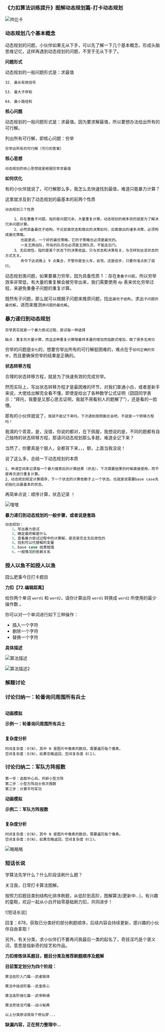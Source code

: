 ### 《力扣算法训练提升》图解动态规划篇-打卡动态规划

![帅比卡](C:\Users\tao\Desktop\daily-notes\《力扣算法训练提升》\《力扣算法训练提升》动态规划篇\1-动态规划\帅比卡.jpg)

### 动态规划几个基本概念

动态规划的问题，小伙伴如果无从下手，可以先了解一下几个基本概念，形成头脑思维记忆，这样再遇到动态规划的问题，不至于无从下手了。

**问题形式**

动态规划的一般问题形式是：求最值

```
32. 最长有效括号

53. 最大子序和

64. 最小路径和
```

**核心问题**

动态规划的一般问题形式是：求最值。因为要求解最值，所以要想办法给出所有的可行解。

列出所有可行解，即核心问题：穷举

```
穷举出所有的可行解（可行的答案）
```

**核心思想**

```
动态规划的核心思想就是根据穷举求最值
```

**如何优化**

有的小伙伴就说了，可行解那么多，我怎么去快速找到最值，难道只能暴力计算？

这里就涉及到了动态规划的最基本的前两个性质

```
动态规划三个性质

    1、存在重叠子问题。指的是问题冗余，大量重复计算。动态规划的根本目的就是为了解决冗余问题计算。
    2、必然具备最优子结构。不论前面状态和做出的决策如何，后面做出的诸多决策，必须构成最优策略。
       也就是说，一个好的最优策略，它的子策略也必须是最优的。
       一支王牌战队，所有的队员也必须是王牌队员，不能走后门。
    3、无后效性。指的是某个状态下的决策收益，只与状态和决策有关，与怎样到达该状态的方式无关。
       命令下达说晚上 9 点集合，不管你是坐火车，自驾，还是徒步，只要你准点到了就行。
```

动态规划类问题，如果要暴力穷举，因为具备性质 1 ：存在`重叠子问题`，所以穷举效率非常低，有大量的重复解会被穷举出来，我们需要使用 `dp` 表来优化穷举过程，来避免重叠子问题的重复计算。

既然有子问题，那么就可以根据子问题来推原问题，找出`最优子结构`，求出`子问题的最优解`，进而来推测`原问题的最优解`。

### 暴力递归到动态规划

```undefined
穷举其实就是一个暴力尝试过程，尝试每一种选择

缺点：重复的大量计算，而且这种重复计算随着样本量的增加而指数式增加，做了很多无用功
```

穷举的问题是`变化`的，想要穷举出所有的可行解挺困难的，难点在于`如何正确的穷举`，而且要确保穷举的结果是正确的。

**状态转移方程**

合理的状态转移方程，就是为了快速有效的完成穷举。

然而实际上，写出状态转移方程才是最困难的环节，对我们普通小白，或者是新手来说，大佬给出解完全看不懂，即使是给出了各种数学公式证明（囧囧同学表示：“拜托，我要是又那心思去证明，我就不用看别人的题解了”），还是看的一脸懵。

那有的小伙伴就说了，`我就不能记下来吗，下次遇到我照搬总会吧，不就是一个转移方程吗！`

我滴的个乖乖，是，没错，你说的都对，在下佩服，我想说的是，不同的题都有自己独特的状态转移方程，那请问动态规划那么多题，难道全记下来？

当然了，你要真是个狠人，全都背下来，，，额，上面当我没说！

说了这么多，总结一下动态规划的本质

```
1、申请空间来记录每一个暴力搜索后的计算结果（状态），下次需要结果的时候直接使用，而不是再次进行重复计算。
2、动态规划规定计算顺序，下一个状态的计算依赖于上一个状态。也就是说需要base case先初始化出最基本的状态。
```



再简单点说：顺序计算，状态记录 ！



![嘿嘿](C:\Users\tao\Desktop\daily-notes\《力扣算法训练提升》\《力扣算法训练提升》动态规划篇\1-动态规划\嘿嘿.gif)

**暴力递归到动态规划的一般步骤，或者说是套路**

```csharp
动态规划：
   1、写出暴力尝试
   2、确定最终解是什么
   3、查看暴力尝试过程中的计算解，是否是完全无后效性的
   4、找到可以代替解的变量
   5、base case 给表赋值
   6、一般情况的依赖关系
```

### 授人以鱼不如授人以渔



囧么肥事今日打卡题目

**力扣【72.编辑距离】**

给你两个单词  `word1`  和 `word2`，请你计算出将 `word1` 转换成 `word2` 所使用的最少操作数 。

你可以对一个单词进行如下三种操作：

- 插入一个字符
- 删除一个字符
- 替换一个字符



**具体描述**

![算法描述](C:\Users\tao\Desktop\daily-notes\《力扣算法训练提升》\《力扣算法训练提升》动态规划篇\1-动态规划\算法描述.png)

![算法描述2](C:\Users\tao\Desktop\daily-notes\《力扣算法训练提升》\《力扣算法训练提升》动态规划篇\1-动态规划\算法描述2.png)



### 解题讨论





### 讨论归纳一：轮番询问周围所有兵士


```

```



**动画模拟**



**示例一：轮番询问周围所有兵士**

```

```

**复杂度分析**

```
时间复杂度：O(N)，其中 N 是图片中像素的数目。需要遍历每个像素。
空间复杂度：O(N)，如果忽略返回，空间复杂度 O(1)。
```



### 讨论归纳二：军队方阵报数

```
第一步：选取中心兵，开辟小型方阵
第二步：小型方阵战士依次报数
第三步：计算平均军功
```

**动画模拟**



**示例二：军队方阵报数**

```

```

**复杂度分析**

```
时间复杂度：O(N)，其中 N 是图片中像素的数目。需要遍历每个像素。
空间复杂度：O(N)，如果忽略返回，空间复杂度 O(1)。
```

![略略略](C:\Users\tao\Desktop\daily-notes\《力扣算法训练提升》\《力扣算法训练提升》动态规划篇\1-动态规划\略略略.png)

### 短话长说

学算法先学什么？什么阶段该刷什么题？

关注我，日常打卡算法图解。

按照力扣题目类别结构化排序刷题，从低阶到高阶，图解算法(更新中...)，有兴趣的童鞋，欢迎一起从小白开始零基础刷力扣，共同进步！

![短话长说]

回复：678，获取已分类好的部分刷题顺序，后续内容会持续更新，感兴趣的小伙伴自由拿取！

另外，有关分类，求小伙伴们不要再问我最后一类的起名了，奇技淫巧是个褒义词，意思是指新奇的技艺和作品。



**力扣修炼体系题目，题目分类及推荐刷题顺序及题解**

**目前暂定划分为四个阶段：**

```
算法低阶入门篇--武者锻体

算法中级进阶篇--武皇炼心

算法高阶强化篇--武帝粹魂

算法奇技淫巧篇--战斗秘典

以上分类原谅我有个修仙梦...
```

**缺漏内容，正在努力整理中...**




